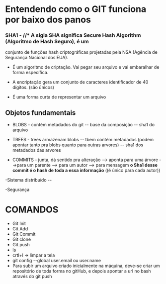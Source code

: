 # Entendendo como o GIT funciona por baixo dos panos

### SHA1 - //* A sigla SHA significa Secure Hash Algorithm (Algoritmo de Hash Seguro), é um
conjunto de funções hash criptográficas projetadas pela NSA (Agência de Segurança Nacional
dos EUA).

* É um algoritmo de criptação. Vai pegar seu arquivo e vai embaralhar de forma
  específica.

* A encriptação gera um conjunto de caracteres identificador de 40 dígitos. (são únicos)

* É uma forma curta de representar um arquivo



## Objetos fundamentais

* BLOBS - contém metadados do git -- base da composição -- sha1 do arquivo

* TREES - trees armazenam blobs -- tbem contém metadados
   (podem apontar tanto pra blobs quanto para outras arvores) -- sha1 dos metadados das arvores

* COMMITS - junta, dá sentido pra alteração --> aponta para uma árvore -->para um parente
  --> para um autor --> para mensagem **o Sha1 desse commit é o hash de toda a essa informação**
  ((é único para cada autor))



-Sistema distribuído  -- 



-Segurança







# COMANDOS

* Git Init
* Git Add
* Git Commit
* Git clone
* Git push
* ls
* crtl+l -> limpar a tela
* git config --global user.email ou user.name
* Para subir um arquivo criado inicialmente na máquina, deve-se criar um repositório de toda forma no gitHub, e depois apontar a url no bash através do git push

